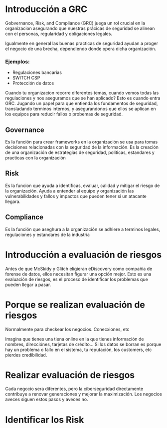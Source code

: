 # Introducción a GRC

Gobvernance, Risk, and Compliance (GRC) juega un rol crucial en la organizacion asegurando que nuestras prácicas de seguridad se alinean con el personas, regularidad y obligaciones legales.

Igualmente en general las buenas practicas de seguridad ayudan a proger el negocio de una brecha, dependiendo donde opera dicha organización.

### Ejemplos:

- Regulaciones bancarias
- SWITCH CSP
- Protección de datos

Cuando tu organizacion recorre diferentes temas, cuando vemos todas las regulaciones y nos aseguramos que se han aplicado? Esto es cuando entra GRC. Jugando un papel para que entienda los fundamentos de seguridad, transladando terminos internos, y asegurandonos que ellos se aplican en los equipos para reducir fallos o probemas de seguridad.

## Governance

Es la función para crear frameworks en la organización se usa para tomas decisiones relacionadas con la seguridad de la información. Es la creación de una organización de estrategias de seguridad, politicas, estandares y practicas con la organización

## Risk

Es la funcion que ayuda a identificas, evaluar, calidad y mitigar el riesgo de la organización. Ayuda a entender al equipo y organización las vulnerabilidades y fallos y impactos que pueden tener si un atacante llegara.

## Compliance

Es la función que aseghura a la organización se adhiere a terminos legales, regulaciones y estandares de la industria

# Introducción a evaluación de riesgos

Antes de que McSkidy y Glitch eligieran eDiscovery como compañia de forense de datos, ellos necesitan figurar una opción mejor. Esto es una evaluación de riesgos, es el proceso de identificar los problemas que pueden llegar a pasar. 

# Porque se realizan evaluación de riesgos

Normalmente para checkear los negocios. Conecxiones, etc

Imagina que tienes una tiena online en la que tienes información de nombres, direcciónes, tarjetas de crédito... Si los datos se borran es porque hay un problema o fallo en el sistema, tu reputación, los customers, etc pierdes credibilidad.

# Realizar evaluación de riesgos

Cada negocio sera diferentes, pero la ciberseguridad directamente contribuye a renovar generaciones y mejorar la maximización. Los negocios aveces siguen estos pasos y aveces no. 

# Identificar los Risk

